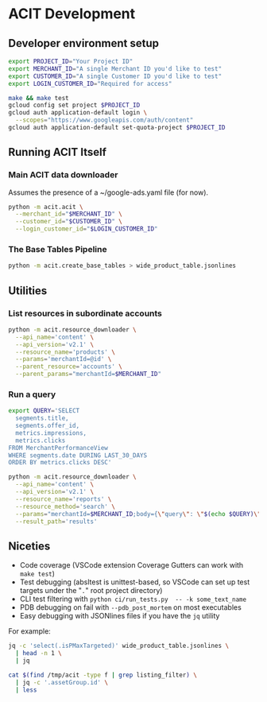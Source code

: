 # ACIT Development

## Developer environment setup

```bash
export PROJECT_ID="Your Project ID"
export MERCHANT_ID="A single Merchant ID you'd like to test"
export CUSTOMER_ID="A single Customer ID you'd like to test"
export LOGIN_CUSTOMER_ID="Required for access"

make && make test
gcloud config set project $PROJECT_ID
gcloud auth application-default login \
  --scopes="https://www.googleapis.com/auth/content"
gcloud auth application-default set-quota-project $PROJECT_ID

```

## Running ACIT Itself

### Main ACIT data downloader

Assumes the presence of a ~/google-ads.yaml file (for now).

```bash
python -m acit.acit \
  --merchant_id="$MERCHANT_ID" \
  --customer_id="$CUSTOMER_ID" \
  --login_customer_id="$LOGIN_CUSTOMER_ID"
```

### The Base Tables Pipeline

```bash
python -m acit.create_base_tables > wide_product_table.jsonlines
```

## Utilities

### List resources in subordinate accounts

```bash
python -m acit.resource_downloader \
  --api_name='content' \
  --api_version='v2.1' \
  --resource_name='products' \
  --params='merchantId=@id' \
  --parent_resource='accounts' \
  --parent_params="merchantId=$MERCHANT_ID"
```

### Run a query

```bash
export QUERY='SELECT
  segments.title,
  segments.offer_id,
  metrics.impressions,
  metrics.clicks
FROM MerchantPerformanceView
WHERE segments.date DURING LAST_30_DAYS
ORDER BY metrics.clicks DESC'

python -m acit.resource_downloader \
  --api_name='content' \
  --api_version='v2.1' \
  --resource_name='reports' \
  --resource_method='search' \
  --params="merchantId=$MERCHANT_ID;body={\"query\": \"$(echo $QUERY)\"}" \
  --result_path='results'
```

## Niceties

- Code coverage (VSCode extension Coverage Gutters can work with `make test`)
- Test debugging (absltest is unittest-based, so VSCode can set up test targets under the "`.`" root project directory)
- CLI test filtering with `python ci/run_tests.py  -- -k some_text_name`
- PDB debugging on fail with `--pdb_post_mortem` on most executables
- Easy debugging with JSONlines files if you have the `jq` utility

For example:

```bash
jq -c 'select(.isPMaxTargeted)' wide_product_table.jsonlines \
  | head -n 1 \
  | jq

cat $(find /tmp/acit -type f | grep listing_filter) \
  | jq -c '.assetGroup.id' \
  | less
```